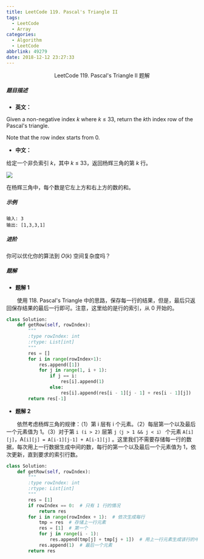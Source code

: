 ```yaml
---
title: LeetCode 119. Pascal's Triangle II
tags:
  - LeetCode
  - Array
categories:
  - Algorithm
  - LeetCode
abbrlink: 49279
date: 2018-12-12 23:27:33
---
```


<center>LeetCode 119. Pascal's Triangle II 题解</center>

<!--more-->

##### 题目描述

- **英文：** 

Given a non-negative index *k* where *k* ≤ 33, return the *k*th index row of the Pascal's triangle.

Note that the row index starts from 0.

- **中文：** 

给定一个非负索引 *k*，其中 *k* ≤ 33，返回杨辉三角的第 *k* 行。

![](https://upload.wikimedia.org/wikipedia/commons/0/0d/PascalTriangleAnimated2.gif)

在杨辉三角中，每个数是它左上方和右上方的数的和。

##### 示例

```
输入: 3
输出: [1,3,3,1]
```

##### 进阶

你可以优化你的算法到 *O*(*k*) 空间复杂度吗？

##### 题解

- **题解 1**

　　使用 118. Pascal's Triangle 中的思路，保存每一行的结果，但是，最后只返回保存结果的最后一行即可。注意，这里给的是行的索引，从 0 开始的。

```python
class Solution:
    def getRow(self, rowIndex):
        """
        :type rowIndex: int
        :rtype: List[int]
        """
    	res = []
        for i in range(rowIndex+1):
            res.append([1])
            for j in range(1, i + 1):
                if j == i:
                    res[i].append(1)
                else:
                    res[i].append(res[i - 1][j - 1] + res[i - 1][j])
        return res[-1]
```

- **题解 2**

　　依然考虑杨辉三角的规律：（1）第 i 层有 i 个元素。（2）每层第一个以及最后一个元素值为 1。（3）对于第 `i (i > 2)` 层第 `j（j > 1 && j < i）` 个元素 `A[i][j]`，A`[i][j] = A[i-1][j-1] + A[i-1][j]` 。这里我们不需要存储每一行的数据，每次用上一行数据生成中间的数，每行的第一个以及最后一个元素值为 1，依次更新，直到要求的索引行数。

```python
class Solution:
    def getRow(self, rowIndex):
        """
        :type rowIndex: int
        :rtype: List[int]
        """
        res = [1]
        if rowIndex == 0:  # 只有 1 行的情况
            return res
        for i in range(rowIndex + 1):  # 依次生成每行
            tmp = res  # 存储上一行元素
            res = [1]  # 第一个
            for j in range(i - 1):
                res.append(tmp[j] + tmp[j + 1])  # 用上一行元素生成该行的中间元素
            res.append(1)  # 最后一个元素
        return res
```

